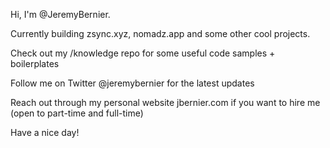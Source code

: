 Hi, I'm @JeremyBernier.

Currently building zsync.xyz, nomadz.app and some other cool projects.

Check out my /knowledge repo for some useful code samples + boilerplates

Follow me on Twitter @jeremybernier for the latest updates

Reach out through my personal website jbernier.com if you want to hire me (open to part-time and full-time)

Have a nice day!

<!-- - 👋 Hi, I’m @JeremyBernier
- 👀 I’m interested in ...
- 🌱 I’m currently learning ...
- 💞️ I’m looking to collaborate on ...
- 📫 How to reach me ... -->

<!---
JeremyBernier/JeremyBernier is a ✨ special ✨ repository because its `README.md` (this file) appears on your GitHub profile.
You can click the Preview link to take a look at your changes.
--->
